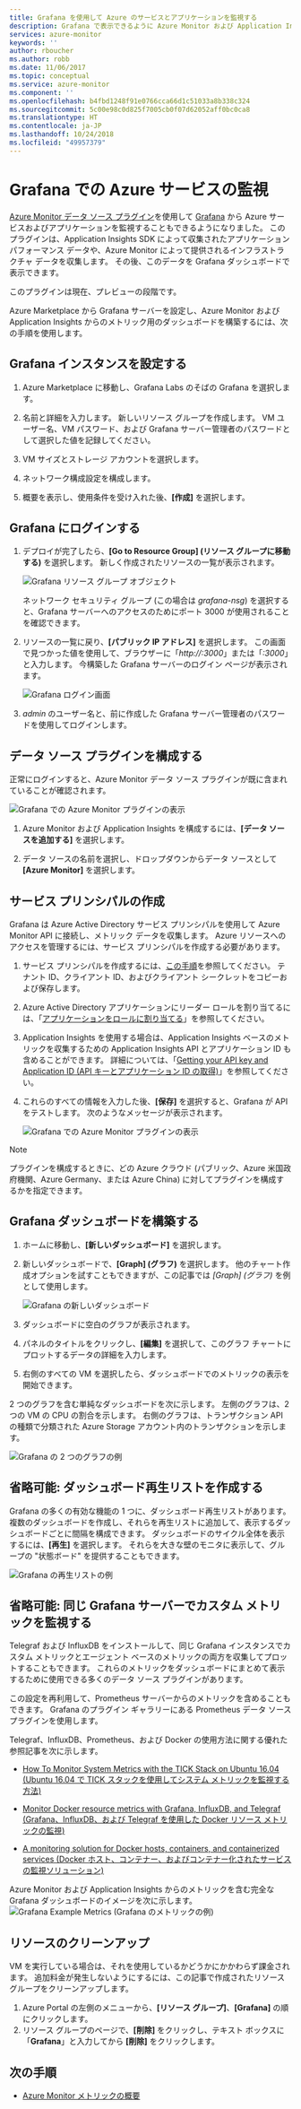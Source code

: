 ```yaml
---
title: Grafana を使用して Azure のサービスとアプリケーションを監視する
description: Grafana で表示できるように Azure Monitor および Application Insights データをルーティングします。
services: azure-monitor
keywords: ''
author: rboucher
ms.author: robb
ms.date: 11/06/2017
ms.topic: conceptual
ms.service: azure-monitor
ms.component: ''
ms.openlocfilehash: b4fbd1248f91e0766cca66d1c51033a8b338c324
ms.sourcegitcommit: 5c00e98c0d825f7005cb0f07d62052aff0bc0ca8
ms.translationtype: HT
ms.contentlocale: ja-JP
ms.lasthandoff: 10/24/2018
ms.locfileid: "49957379"
---
```

# <a name="monitor-your-azure-services-in-grafana"></a>Grafana での Azure サービスの監視
[Azure Monitor データ ソース プラグイン](https://grafana.com/plugins/grafana-azure-monitor-datasource)を使用して [Grafana](https://grafana.com/) から Azure サービスおよびアプリケーションを監視することもできるようになりました。 このプラグインは、Application Insights SDK によって収集されたアプリケーション パフォーマンス データや、Azure Monitor によって提供されるインフラストラクチャ データを収集します。 その後、このデータを Grafana ダッシュボードで表示できます。

このプラグインは現在、プレビューの段階です。

Azure Marketplace から Grafana サーバーを設定し、Azure Monitor および Application Insights からのメトリック用のダッシュボードを構築するには、次の手順を使用します。

## <a name="set-up-a-grafana-instance"></a>Grafana インスタンスを設定する
1. Azure Marketplace に移動し、Grafana Labs のそばの Grafana を選択します。

2. 名前と詳細を入力します。 新しいリソース グループを作成します。 VM ユーザー名、VM パスワード、および Grafana サーバー管理者のパスワードとして選択した値を記録してください。  

3. VM サイズとストレージ アカウントを選択します。

4. ネットワーク構成設定を構成します。

5. 概要を表示し、使用条件を受け入れた後、**[作成]** を選択します。

## <a name="log-in-to-grafana"></a>Grafana にログインする
1. デプロイが完了したら、**[Go to Resource Group] (リソース グループに移動する)** を選択します。 新しく作成されたリソースの一覧が表示されます。

    ![Grafana リソース グループ オブジェクト](.\media\monitor-how-to-grafana\grafana1.png)

    ネットワーク セキュリティ グループ (この場合は *grafana-nsg*) を選択すると、Grafana サーバーへのアクセスのためにポート 3000 が使用されることを確認できます。

2. リソースの一覧に戻り、**[パブリック IP アドレス]** を選択します。 この画面で見つかった値を使用して、ブラウザーに「*http://<IP address>:3000*」または「*<DNSName>:3000*」と入力します。 今構築した Grafana サーバーのログイン ページが表示されます。

    ![Grafana ログイン画面](.\media\monitor-how-to-grafana\grafana2.png)

3. *admin* のユーザー名と、前に作成した Grafana サーバー管理者のパスワードを使用してログインします。

## <a name="configure-data-source-plugin"></a>データ ソース プラグインを構成する

正常にログインすると、Azure Monitor データ ソース プラグインが既に含まれていることが確認されます。

![Grafana での Azure Monitor プラグインの表示](.\media\monitor-how-to-grafana\grafana3.png)

1. Azure Monitor および Application Insights を構成するには、**[データ ソースを追加する]** を選択します。

2. データ ソースの名前を選択し、ドロップダウンからデータ ソースとして **[Azure Monitor]** を選択します。


## <a name="create-a-service-principal"></a>サービス プリンシパルの作成

Grafana は Azure Active Directory サービス プリンシパルを使用して Azure Monitor API に接続し、メトリック データを収集します。 Azure リソースへのアクセスを管理するには、サービス プリンシパルを作成する必要があります。

1. サービス プリンシパルを作成するには、[この手順](../active-directory/develop/howto-create-service-principal-portal.md)を参照してください。 テナント ID、クライアント ID、およびクライアント シークレットをコピーおよび保存します。

2. Azure Active Directory アプリケーションにリーダー ロールを割り当てるには、「[アプリケーションをロールに割り当てる](https://docs.microsoft.com/azure/azure-resource-manager/resource-group-create-service-principal-portal#assign-application-to-role)」を参照してください。     

3. Application Insights を使用する場合は、Application Insights ベースのメトリックを収集するための Application Insights API とアプリケーション ID も含めることができます。 詳細については、「[Getting your API key and Application ID (API キーとアプリケーション ID の取得)](https://dev.applicationinsights.io/documentation/Authorization/API-key-and-App-ID)」を参照してください。

4. これらのすべての情報を入力した後、**[保存]** を選択すると、Grafana が API をテストします。 次のようなメッセージが表示されます。  

    ![Grafana での Azure Monitor プラグインの表示](.\media\monitor-how-to-grafana\grafana4-1.png)

> [!NOTE]
> プラグインを構成するときに、どの Azure クラウド (パブリック、Azure 米国政府機関、Azure Germany、または Azure China) に対してプラグインを構成するかを指定できます。
>
>

## <a name="build-a-grafana-dashboard"></a>Grafana ダッシュボードを構築する

1. ホームに移動し、**[新しいダッシュボード]** を選択します。

2. 新しいダッシュボードで、**[Graph] (グラフ)** を選択します。 他のチャート作成オプションを試すこともできますが、この記事では *[Graph] (グラフ)* を例として使用します。

    ![Grafana の新しいダッシュボード](.\media\monitor-how-to-grafana\grafana5.png)

3. ダッシュボードに空白のグラフが表示されます。

4. パネルのタイトルをクリックし、**[編集]** を選択して、このグラフ チャートにプロットするデータの詳細を入力します。

5. 右側のすべての VM を選択したら、ダッシュボードでのメトリックの表示を開始できます。

2 つのグラフを含む単純なダッシュボードを次に示します。 左側のグラフは、2 つの VM の CPU の割合を示します。 右側のグラフは、トランザクション API の種類で分類された Azure Storage アカウント内のトランザクションを示します。

![Grafana の 2 つのグラフの例](.\media\monitor-how-to-grafana\grafana6.png)


## <a name="optional-create-dashboard-playlists"></a>省略可能: ダッシュボード再生リストを作成する

Grafana の多くの有効な機能の 1 つに、ダッシュボード再生リストがあります。 複数のダッシュボードを作成し、それらを再生リストに追加して、表示するダッシュボードごとに間隔を構成できます。 ダッシュボードのサイクル全体を表示するには、**[再生]** を選択します。 それらを大きな壁のモニタに表示して、グループの "状態ボード" を提供することもできます。

![Grafana の再生リストの例](.\media\monitor-how-to-grafana\grafana7.png)


## <a name="optional-monitor-your-custom-metrics-in-the-same-grafana-server"></a>省略可能: 同じ Grafana サーバーでカスタム メトリックを監視する

Telegraf および InfluxDB をインストールして、同じ Grafana インスタンスでカスタム メトリックとエージェント ベースのメトリックの両方を収集してプロットすることもできます。 これらのメトリックをダッシュボードにまとめて表示するために使用できる多くのデータ ソース プラグインがあります。

この設定を再利用して、Prometheus サーバーからのメトリックを含めることもできます。 Grafana のプラグイン ギャラリーにある Prometheus データ ソース プラグインを使用します。

Telegraf、InfluxDB、Prometheus、および Docker の使用方法に関する優れた参照記事を次に示します。
 - [How To Monitor System Metrics with the TICK Stack on Ubuntu 16.04 (Ubuntu 16.04 で TICK スタックを使用してシステム メトリックを監視する方法)](https://www.digitalocean.com/community/tutorials/how-to-monitor-system-metrics-with-the-tick-stack-on-ubuntu-16-04)

 - [Monitor Docker resource metrics with Grafana, InfluxDB, and Telegraf (Grafana、InfluxDB、および Telegraf を使用した Docker リソース メトリックの監視)](https://blog.vpetkov.net/2016/08/04/monitor-docker-resource-metrics-with-grafana-influxdb-and-telegraf/)

 - [A monitoring solution for Docker hosts, containers, and containerized services (Docker ホスト、コンテナー、およびコンテナー化されたサービスの監視ソリューション)](https://stefanprodan.com/2016/a-monitoring-solution-for-docker-hosts-containers-and-containerized-services/)

Azure Monitor および Application Insights からのメトリックを含む完全な Grafana ダッシュボードのイメージを次に示します。
![Grafana Example Metrics (Grafana のメトリックの例)](.\media\monitor-how-to-grafana\grafana8.png)


## <a name="clean-up-resources"></a>リソースのクリーンアップ

VM を実行している場合は、それを使用しているかどうかにかかわらず課金されます。 追加料金が発生しないようにするには、この記事で作成されたリソース グループをクリーンアップします。

1. Azure Portal の左側のメニューから、**[リソース グループ]**、**[Grafana]** の順にクリックします。
2. リソース グループのページで、**[削除]** をクリックし、テキスト ボックスに「**Grafana**」と入力してから **[削除]** をクリックします。

## <a name="next-steps"></a>次の手順
* [Azure Monitor メトリックの概要](monitoring-overview-metrics.md)
